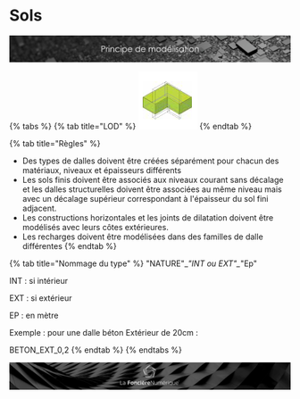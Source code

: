 # Sols

![](../../.gitbook/assets/principe-de-mod.png)

{% tabs %}
{% tab title="LOD" %}
![LOG 200  /  LOI 200 : &#xC9;paisseur de base suppos&#xE9;e](../../.gitbook/assets/image%20%284%29.png)
{% endtab %}

{% tab title="Règles" %}
* Des types de dalles doivent être créées séparément pour chacun des matériaux, niveaux et épaisseurs différents
* Les sols finis doivent être associés aux niveaux courant sans décalage et les dalles structurelles doivent être associées au même niveau mais avec un décalage supérieur correspondant à l'épaisseur du sol fini adjacent.
* Les constructions horizontales et les joints de dilatation doivent être modélisés avec leurs côtes extérieures.
* Les recharges doivent être modélisées dans des familles de dalle différentes
{% endtab %}

{% tab title="Nommage du type" %}
"NATURE"\__"INT ou EXT"\__"Ep"

INT : si intérieur 

EXT : si extérieur 

EP : en mètre

Exemple : pour une dalle béton Extérieur de 20cm :

BETON\_EXT\_0,2
{% endtab %}
{% endtabs %}

![](../../.gitbook/assets/wallpaper_fnum_black.jpg)

